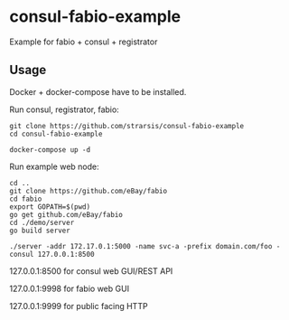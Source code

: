 # consul-fabio-example
Example for fabio + consul + registrator


Usage
-----
Docker + docker-compose have to be installed.

Run consul, registrator, fabio:
````
git clone https://github.com/strarsis/consul-fabio-example
cd consul-fabio-example

docker-compose up -d
````

Run example web node:
````
cd ..
git clone https://github.com/eBay/fabio
cd fabio
export GOPATH=$(pwd)
go get github.com/eBay/fabio
cd ./demo/server
go build server

./server -addr 172.17.0.1:5000 -name svc-a -prefix domain.com/foo -consul 127.0.0.1:8500
````

127.0.0.1:8500 for consul web GUI/REST API

127.0.0.1:9998 for fabio web GUI

127.0.0.1:9999 for public facing HTTP
